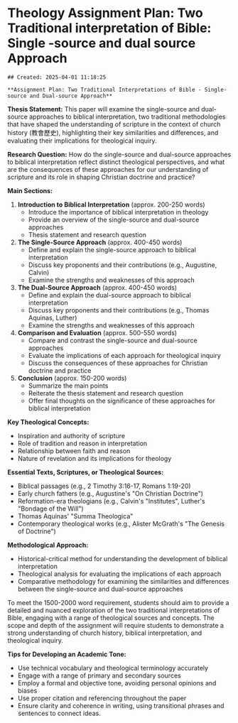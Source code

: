 # Theology Assignment Plan: Two Traditional interpretation of Bible: Single -source and dual source Approach

    ## Created: 2025-04-01 11:18:25

    **Assignment Plan: Two Traditional Interpretations of Bible - Single-source and Dual-source Approach**

**Thesis Statement:** This paper will examine the single-source and dual-source approaches to biblical interpretation, two traditional methodologies that have shaped the understanding of scripture in the context of church history (教會歷史), highlighting their key similarities and differences, and evaluating their implications for theological inquiry.

**Research Question:** How do the single-source and dual-source approaches to biblical interpretation reflect distinct theological perspectives, and what are the consequences of these approaches for our understanding of scripture and its role in shaping Christian doctrine and practice?

**Main Sections:**

1. **Introduction to Biblical Interpretation** (approx. 200-250 words)
	* Introduce the importance of biblical interpretation in theology
	* Provide an overview of the single-source and dual-source approaches
	* Thesis statement and research question
2. **The Single-Source Approach** (approx. 400-450 words)
	* Define and explain the single-source approach to biblical interpretation
	* Discuss key proponents and their contributions (e.g., Augustine, Calvin)
	* Examine the strengths and weaknesses of this approach
3. **The Dual-Source Approach** (approx. 400-450 words)
	* Define and explain the dual-source approach to biblical interpretation
	* Discuss key proponents and their contributions (e.g., Thomas Aquinas, Luther)
	* Examine the strengths and weaknesses of this approach
4. **Comparison and Evaluation** (approx. 500-550 words)
	* Compare and contrast the single-source and dual-source approaches
	* Evaluate the implications of each approach for theological inquiry
	* Discuss the consequences of these approaches for Christian doctrine and practice
5. **Conclusion** (approx. 150-200 words)
	* Summarize the main points
	* Reiterate the thesis statement and research question
	* Offer final thoughts on the significance of these approaches for biblical interpretation

**Key Theological Concepts:**

* Inspiration and authority of scripture
* Role of tradition and reason in interpretation
* Relationship between faith and reason
* Nature of revelation and its implications for theology

**Essential Texts, Scriptures, or Theological Sources:**

* Biblical passages (e.g., 2 Timothy 3:16-17, Romans 1:19-20)
* Early church fathers (e.g., Augustine's "On Christian Doctrine")
* Reformation-era theologians (e.g., Calvin's "Institutes", Luther's "Bondage of the Will")
* Thomas Aquinas' "Summa Theologica"
* Contemporary theological works (e.g., Alister McGrath's "The Genesis of Doctrine")

**Methodological Approach:**

* Historical-critical method for understanding the development of biblical interpretation
* Theological analysis for evaluating the implications of each approach
* Comparative methodology for examining the similarities and differences between the single-source and dual-source approaches

To meet the 1500-2000 word requirement, students should aim to provide a detailed and nuanced exploration of the two traditional interpretations of Bible, engaging with a range of theological sources and concepts. The scope and depth of the assignment will require students to demonstrate a strong understanding of church history, biblical interpretation, and theological inquiry.

**Tips for Developing an Academic Tone:**

* Use technical vocabulary and theological terminology accurately
* Engage with a range of primary and secondary sources
* Employ a formal and objective tone, avoiding personal opinions and biases
* Use proper citation and referencing throughout the paper
* Ensure clarity and coherence in writing, using transitional phrases and sentences to connect ideas.
    